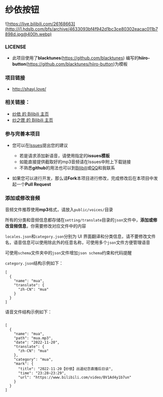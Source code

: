 # 纱依按钮

![https://live.bilibili.com/26168663](http://i1.hdslb.com/bfs/archive/4633093bf4f942d1bc3ce80302eacac011b7898d.jpg@400h.webp)

### LICENSE
- 此项目使用了**blacktunes**(https://github.com/blacktunes) 编写的**hiiro-button**(https://github.com/blacktunes/hiiro-button)为模板

### 项目链接

 - http://shayi.love/
 
 ### 相关链接：

- [纱依 的 Bilibili 主页](https://space.bilibili.com/3461576189282324)
- [纱之匣 的 Bilibili 主页](https://space.bilibili.com/3493088020400738)

### 参与完善本项目

- 您可以在[Issues](https://github.com/jiajiu123/shayi-button/issues)提出您的建议

  - 若是请求添加新语音，请使用指定的**issues模板**
  - 如能直接提供截取好的mp3音频请在Issues中附上下载链接
  - 不熟悉**github**的用法也可以到[Bilibili](https://space.bilibili.com/160080754)或[QQ](https://qm.qq.com/cgi-bin/qm/qr?k=Q20bRU3bej3KGC3d5jZKc1M2eIvxVauR)和我联系

- 如果您可以进行开发，那么请**Fork**本项目进行修改，完成修改后在本项目中发起一个**Pull Request**

### 添加或修改音频

音频文件推荐使用**mp3**格式，请放入`public/voices/`目录

所有的分类和音频信息都存储在`setting/translate`目录的`json`文件中，**添加或修改音频信息**，你需要修改对应文件中的内容

`locales.json`和`category.json`分别为 UI 界面翻译和分类信息，请不要修改文件名，语音信息可以使用除此外的任意名称，可使用多个`json`文件方便管理语音

可使用`schema`文件夹中的`json`文件增加`json schema`约束和代码提醒

`category.json`结构示例如下：

```jsonc
[
  {
    "name": "mua",
    "translate": {
      "zh-CN": "mua"
    }
  }
]
```

语音文件结构示例如下：

```jsonc

[
  {
    "name": "mua",
    "path": "mua.mp3",
    "date": "2022-11-20",
    "translate": {
      "zh-CN": "mua"
    },
    "category": "mua",
    "mark": {
      "title": "2022-11-20【纱依】出道纪念直播后日谈",
      "time": "23:28~23:29",
      "url": "https://www.bilibili.com/video/BV1Ad4y1b7un"
    }
  }
]
```
